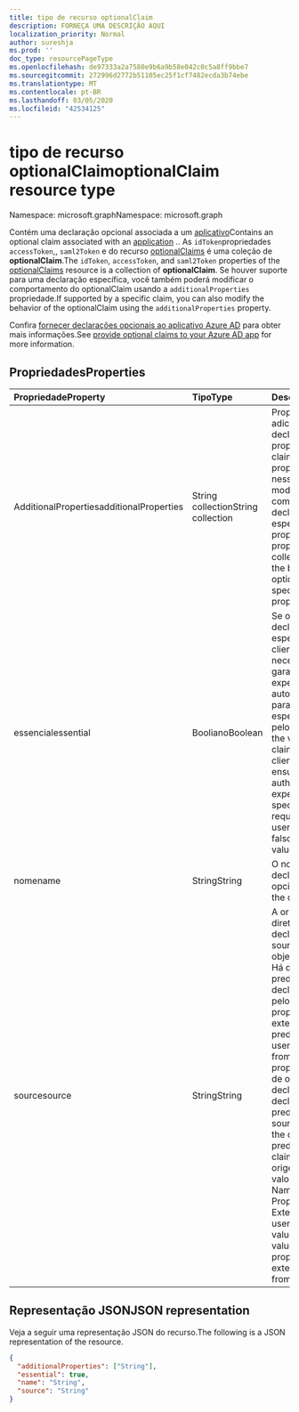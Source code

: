 ```yaml
---
title: tipo de recurso optionalClaim
description: FORNEÇA UMA DESCRIÇÃO AQUI
localization_priority: Normal
author: sureshja
ms.prod: ''
doc_type: resourcePageType
ms.openlocfilehash: de97333a2a7580e9b6a9b58e042c0c5a8ff9bbe7
ms.sourcegitcommit: 272996d2772b51105ec25f1cf7482ecda3b74ebe
ms.translationtype: MT
ms.contentlocale: pt-BR
ms.lasthandoff: 03/05/2020
ms.locfileid: "42534125"
---
```

# <a name="optionalclaim-resource-type"></a><span data-ttu-id="19637-103">tipo de recurso optionalClaim</span><span class="sxs-lookup"><span data-stu-id="19637-103">optionalClaim resource type</span></span>

<span data-ttu-id="19637-104">Namespace: microsoft.graph</span><span class="sxs-lookup"><span data-stu-id="19637-104">Namespace: microsoft.graph</span></span>

<span data-ttu-id="19637-105">Contém uma declaração opcional associada a um [aplicativo](application.md)</span><span class="sxs-lookup"><span data-stu-id="19637-105">Contains an optional claim associated with an [application](application.md)</span></span> <!-- or a service principal --><span data-ttu-id="19637-106">.</span><span class="sxs-lookup"><span data-stu-id="19637-106">.</span></span> <span data-ttu-id="19637-107">As `idToken`propriedades `accessToken`,, `saml2Token` e do recurso [optionalClaims](optionalclaims.md) é uma coleção de **optionalClaim**.</span><span class="sxs-lookup"><span data-stu-id="19637-107">The `idToken`, `accessToken`, and `saml2Token` properties of the [optionalClaims](optionalclaims.md) resource is a collection of **optionalClaim**.</span></span> <span data-ttu-id="19637-108">Se houver suporte para uma declaração específica, você também poderá modificar o comportamento do optionalClaim usando a `additionalProperties` propriedade.</span><span class="sxs-lookup"><span data-stu-id="19637-108">If supported by a specific claim, you can also modify the behavior of the optionalClaim using the `additionalProperties` property.</span></span>

<span data-ttu-id="19637-109">Confira [fornecer declarações opcionais ao aplicativo Azure AD](/azure/active-directory/develop/active-directory-optional-claims) para obter mais informações.</span><span class="sxs-lookup"><span data-stu-id="19637-109">See [provide optional claims to your Azure AD app](/azure/active-directory/develop/active-directory-optional-claims) for more information.</span></span>

## <a name="properties"></a><span data-ttu-id="19637-110">Propriedades</span><span class="sxs-lookup"><span data-stu-id="19637-110">Properties</span></span>

| <span data-ttu-id="19637-111">Propriedade</span><span class="sxs-lookup"><span data-stu-id="19637-111">Property</span></span>     | <span data-ttu-id="19637-112">Tipo</span><span class="sxs-lookup"><span data-stu-id="19637-112">Type</span></span>        | <span data-ttu-id="19637-113">Descrição</span><span class="sxs-lookup"><span data-stu-id="19637-113">Description</span></span> |
|:-------------|:------------|:------------|
|<span data-ttu-id="19637-114">AdditionalProperties</span><span class="sxs-lookup"><span data-stu-id="19637-114">additionalProperties</span></span>|<span data-ttu-id="19637-115">String collection</span><span class="sxs-lookup"><span data-stu-id="19637-115">String collection</span></span>| <span data-ttu-id="19637-116">Propriedades adicionais da declaração.</span><span class="sxs-lookup"><span data-stu-id="19637-116">Additional properties of the claim.</span></span> <span data-ttu-id="19637-117">Se uma propriedade existir nessa coleção, ela modificará o comportamento da declaração opcional especificada na propriedade Name.</span><span class="sxs-lookup"><span data-stu-id="19637-117">If a property exists in this collection, it modifies the behavior of the optional claim specified in the name property.</span></span> |
|<span data-ttu-id="19637-118">essencial</span><span class="sxs-lookup"><span data-stu-id="19637-118">essential</span></span>|<span data-ttu-id="19637-119">Booliano</span><span class="sxs-lookup"><span data-stu-id="19637-119">Boolean</span></span>| <span data-ttu-id="19637-120">Se o valor for true, a declaração especificada pelo cliente será necessária para garantir uma experiência de autorização suave para a tarefa específica solicitada pelo usuário final.</span><span class="sxs-lookup"><span data-stu-id="19637-120">If the value is true, the claim specified by the client is necessary to ensure a smooth authorization experience for the specific task requested by the end user.</span></span> <span data-ttu-id="19637-121">O valor padrão é falso.</span><span class="sxs-lookup"><span data-stu-id="19637-121">The default value is false.</span></span>|
|<span data-ttu-id="19637-122">nome</span><span class="sxs-lookup"><span data-stu-id="19637-122">name</span></span>|<span data-ttu-id="19637-123">String</span><span class="sxs-lookup"><span data-stu-id="19637-123">String</span></span>| <span data-ttu-id="19637-124">O nome da declaração opcional.</span><span class="sxs-lookup"><span data-stu-id="19637-124">The name of the optional claim.</span></span> |
|<span data-ttu-id="19637-125">source</span><span class="sxs-lookup"><span data-stu-id="19637-125">source</span></span>|<span data-ttu-id="19637-126">String</span><span class="sxs-lookup"><span data-stu-id="19637-126">String</span></span>| <span data-ttu-id="19637-127">A origem (objeto de diretório) da declaração.</span><span class="sxs-lookup"><span data-stu-id="19637-127">The source (directory object) of the claim.</span></span> <span data-ttu-id="19637-128">Há declarações predefinidas e declarações definidas pelo usuário das propriedades de extensão.</span><span class="sxs-lookup"><span data-stu-id="19637-128">There are predefined claims and user-defined claims from extension properties.</span></span> <span data-ttu-id="19637-129">Se o valor de origem for nulo, a declaração será uma declaração opcional predefinida.</span><span class="sxs-lookup"><span data-stu-id="19637-129">If the source value is null, the claim is a predefined optional claim.</span></span> <span data-ttu-id="19637-130">Se o valor de origem for User, o valor na propriedade Name será a Propriedade Extension do objeto user.</span><span class="sxs-lookup"><span data-stu-id="19637-130">If the source value is user, the value in the name property is the extension property from the user object.</span></span> |

## <a name="json-representation"></a><span data-ttu-id="19637-131">Representação JSON</span><span class="sxs-lookup"><span data-stu-id="19637-131">JSON representation</span></span>

<span data-ttu-id="19637-132">Veja a seguir uma representação JSON do recurso.</span><span class="sxs-lookup"><span data-stu-id="19637-132">The following is a JSON representation of the resource.</span></span>

<!-- {
  "blockType": "resource",
  "optionalProperties": [

  ],
  "@odata.type": "microsoft.graph.optionalClaim",
  "baseType": null
}-->

```json
{
  "additionalProperties": ["String"],
  "essential": true,
  "name": "String",
  "source": "String"
}
```

<!-- uuid: 16cd6b66-4b1a-43a1-adaf-3a886856ed98
2019-02-04 14:57:30 UTC -->
<!-- {
  "type": "#page.annotation",
  "description": "optionalClaim resource",
  "keywords": "",
  "section": "documentation",
  "tocPath": ""
}-->